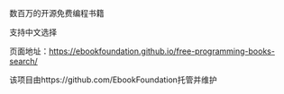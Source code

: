 数百万的开源免费编程书籍

支持中文选择

页面地址：https://ebookfoundation.github.io/free-programming-books-search/

该项目由https://github.com/EbookFoundation托管并维护